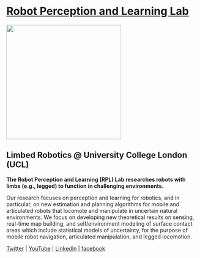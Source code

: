 # [Robot Perception and Learning Lab](https://rpl-as-ucl.github.io/)

<img src="https://rpl-as-ucl.github.io/images/logos/rpl-cs-ucl-logo.png" align="center" width="300">

## Limbed Robotics @ University College London (UCL)

**The Robot Perception and Learning (RPL) Lab researches robots with limbs (e.g., legged) to function in challenging environments.**

Our research focuses on perception and learning for robotics, and in particular, on new estimation and planning algorithms for mobile and articulated robots that locomote and manipulate in uncertain natural environments. We focus on developing new theoretical results on sensing, real-time map building, and self/environment modeling of surface contact areas which include statistical models of uncertainty, for the purpose of mobile robot navigation, articulated manipulation, and legged locomotion.


[Twitter](https://twitter.com/rpl_as_ucl) |
[YouTube](https://www.youtube.com/channel/UCXFI8v7kLvEUSTu3-qK0b0g) |
[LinkedIn](https://www.linkedin.com/company/rplucl) |
[facebook](https://www.facebook.com/RPL.UCL)

